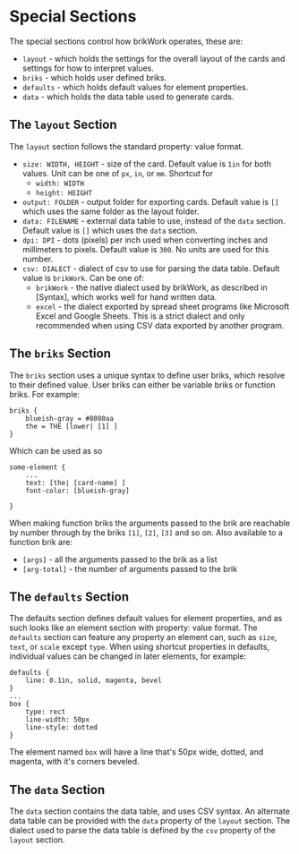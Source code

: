# Special Sections

The special sections control how brikWork operates, these are:

 - `layout` - which holds the settings for the overall layout of the cards and settings for how to interpret values.
 - `briks` - which holds user defined briks.
 - `defaults` - which holds default values for element properties.
 - `data` - which holds the data table used to generate cards.

## The `layout` Section

The `layout` section follows the standard property: value format.

 - `size: WIDTH, HEIGHT` - size of the card. Default value is `1in` for both values. Unit can be one of `px`, `in`, or `mm`. Shortcut for
     - `width: WIDTH`
     - `height: HEIGHT`
 - `output: FOLDER` - output folder for exporting cards. Default value is `[]` which uses the same folder as the layout folder.
 - `data: FILENAME` - external data table to use, instead of the `data` section. Default value is `[]` which uses the `data` section.
 - `dpi: DPI` - dots (pixels) per inch used when converting inches and millimeters to pixels. Default value is `300`. No units are used for this number.
 - `csv: DIALECT` - dialect of csv to use for parsing the data table. Default value is `brikWork`. Can be one of: 
     - `brikWork` - the native dialect used by brikWork, as described in [Syntax], which works well for hand written data.
     - `excel` - the dialect exported by spread sheet programs like Microsoft Excel and Google Sheets. This is a strict dialect and only recommended when using CSV data exported by another program.

## The `briks` Section

The `briks` section uses a unique syntax to define user briks, which resolve to their defined value. User briks can either be variable briks or function briks. For example:

    briks {
        blueish-gray = #8080aa
        the = THE [lower| [1] ]
    }

Which can be used as so

    some-element {
        ...
        text: [the| [card-name] ]
        font-color: [blueish-gray]

    }

When making function briks the arguments passed to the brik are reachable by number through by the briks `[1]`, `[2]`, `[3]` and so on. Also available to a function brik are:
 
 - `[args]` - all the arguments passed to the brik as a list
 - `[arg-total]` - the number of arguments passed to the brik

## The `defaults` Section

The defaults section defines default values for element properties, and as such looks like an element section with property: value format. The `defaults` section can feature any property an element can, such as `size`, `text`, or `scale` except `type`. When using shortcut properties in defaults, individual values can be changed in later elements, for example: 

    defaults {
        line: 0.1in, solid, magenta, bevel
    }
    ...
    box {
        type: rect
        line-width: 50px
        line-style: dotted
    }

The element named `box` will have a line that's 50px wide, dotted, and magenta, with it's corners beveled.

## The `data` Section

The `data` section contains the data table, and uses CSV syntax. An alternate data table can be provided with the `data` property of the `layout` section. The dialect used to parse the data table is defined by the `csv` property of the `layout` section.